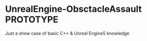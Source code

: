 # UnrealEngine-ObsctacleAssault PROTOTYPE
Just a show case of basic C++ & Unreal Engine5 knowledge 
